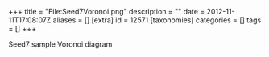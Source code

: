+++
title = "File:Seed7Voronoi.png"
description = ""
date = 2012-11-11T17:08:07Z
aliases = []
[extra]
id = 12571
[taxonomies]
categories = []
tags = []
+++

Seed7 sample Voronoi diagram
